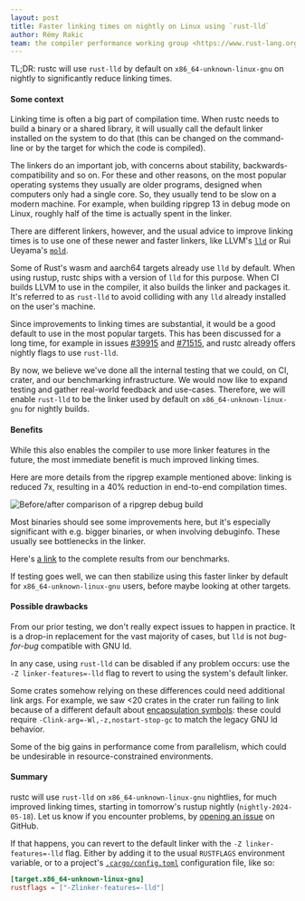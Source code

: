 ```yaml
---
layout: post
title: Faster linking times on nightly on Linux using `rust-lld`
author: Rémy Rakic
team: the compiler performance working group <https://www.rust-lang.org/governance/teams/compiler#team-wg-compiler-performance>
---
```


TL;DR: rustc will use `rust-lld` by default on `x86_64-unknown-linux-gnu` on nightly to
significantly reduce linking times.

#### Some context

Linking time is often a big part of compilation time. When rustc needs to build a binary or a shared
library, it will usually call the default linker installed on the system to do that (this can be
changed on the command-line or by the target for which the code is compiled).

The linkers do an important job, with concerns about stability, backwards-compatibility and so on.
For these and other reasons, on the most popular operating systems they usually are older programs,
designed when computers only had a single core. So, they usually tend to be slow on a modern
machine. For example, when building ripgrep 13 in debug mode on Linux, roughly half of the time is
actually spent in the linker.

There are different linkers, however, and the usual advice to improve linking times is to use one of
these newer and faster linkers, like LLVM's [`lld`](https://lld.llvm.org/) or Rui Ueyama's
[`mold`](https://github.com/rui314/mold).

Some of Rust's wasm and aarch64 targets already use `lld` by default. When using rustup, rustc ships
with a version of `lld` for this purpose. When CI builds LLVM to use in the compiler, it also builds
the linker and packages it. It's referred to as `rust-lld` to avoid colliding with any `lld` already
installed on the user's machine.

Since improvements to linking times are substantial, it would be a good default to use in the most
popular targets. This has been discussed for a long time, for example in issues
[#39915](https://github.com/rust-lang/rust/issues/39915) and
[#71515](https://github.com/rust-lang/rust/issues/71515), and rustc already offers nightly flags to
use `rust-lld`.

By now, we believe we've done all the internal testing that we could, on CI, crater, and our
benchmarking infrastructure. We would now like to expand testing and gather real-world feedback and
use-cases. Therefore, we will enable `rust-lld` to be the linker used by default on
`x86_64-unknown-linux-gnu` for nightly builds.

#### Benefits

While this also enables the compiler to use more linker features in the future, the most immediate
benefit is much improved linking times.

Here are more details from the ripgrep example mentioned above: linking is reduced 7x, resulting in
a 40% reduction in end-to-end compilation times.

![Before/after comparison of a `ripgrep` debug build](../../../../images/2024-05-17-enabling-rust-lld-on-linux/ripgrep-comparison.png)

Most binaries should see some improvements here, but it's especially significant with e.g. bigger
binaries, or when involving debuginfo. These usually see bottlenecks in the linker.

Here's [a
link](https://perf.rust-lang.org/compare.html?start=b3e117044c7f707293edc040edb93e7ec5f7040a&end=baed03c51a68376c1789cc373581eea0daf89967&stat=instructions%3Au&tab=compile)
to the complete results from our benchmarks.

If testing goes well, we can then stabilize using this faster linker by default for
`x86_64-unknown-linux-gnu` users, before maybe looking at other targets.

#### Possible drawbacks

From our prior testing, we don't really expect issues to happen in practice. It is a drop-in
replacement for the vast majority of cases, but `lld` is not _bug-for-bug_ compatible with GNU ld.

In any case, using `rust-lld` can be disabled if any problem occurs: use the `-Z
linker-features=-lld` flag to revert to using the system's default linker.

Some crates somehow relying on these differences could need additional link args. For example, we
saw <20 crates in the crater run failing to link because of a different default about [encapsulation
symbols](https://lld.llvm.org/ELF/start-stop-gc): these could require
`-Clink-arg=-Wl,-z,nostart-stop-gc` to match the legacy GNU ld behavior.

Some of the big gains in performance come from parallelism, which could be undesirable in
resource-constrained environments.

#### Summary

rustc will use `rust-lld` on `x86_64-unknown-linux-gnu` nightlies, for much improved linking times,
starting in tomorrow's rustup nightly (`nightly-2024-05-18`).
Let us know if you encounter problems, by [opening an
issue](https://github.com/rust-lang/rust/issues/new/choose) on GitHub.

If that happens, you can revert to the default linker with the `-Z linker-features=-lld` flag.
Either by adding it to the usual `RUSTFLAGS` environment variable, or to a project's
[`.cargo/config.toml`](https://doc.rust-lang.org/cargo/reference/config.html) configuration file,
like so:

```toml
[target.x86_64-unknown-linux-gnu]
rustflags = ["-Zlinker-features=-lld"]
```
